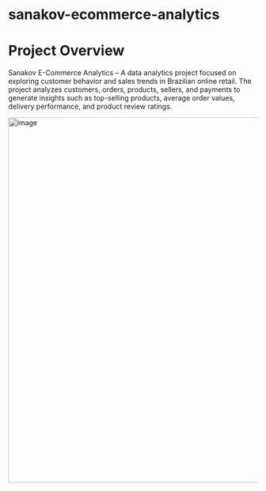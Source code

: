# sanakov-ecommerce-analytics

# **Project Overview**

Sanakov E-Commerce Analytics – A data analytics project focused on exploring customer behavior and sales trends in Brazilian online retail. The project analyzes customers, orders, products, sellers, and payments to generate insights such as top-selling products, average order values, delivery performance, and product review ratings.

<img width="1523" height="738" alt="image" src="https://github.com/user-attachments/assets/ac4f5cc3-91fe-4992-a180-76d4086f022c" />

